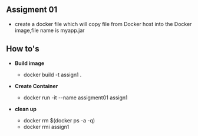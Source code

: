 ## Assigment 01
 - create a docker file which will copy file from Docker host  into the Docker image,file name is myapp.jar

 ## How to's 

 - **Build image**
    - docker build -t assign1 .
 - **Create Container**
    - docker run -it --name assigment01 assign1

 - **clean up**
    - docker rm $(docker ps -a -q)
    - docker rmi assign1
